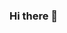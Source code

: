 ### Hi there 👋

<!--
**Yangyeeun/Yangyeeun** is a ✨ _special_ ✨ repository because its `README.md` (this file) appears on your GitHub profile.

Here are some ideas to get you started:


- 🌱 I’m currently learning Deep Learning, Game
- 📫 How to reach me: kap12@naver.com
https://yangyang1201.tistory.com/

-->
